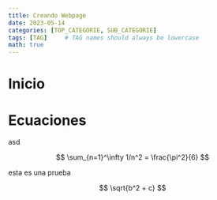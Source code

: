 ```yaml
---
title: Creando Webpage
date: 2023-05-14
categories: [TOP_CATEGORIE, SUB_CATEGORIE]
tags: [TAG]     # TAG names should always be lowercase
math: true
---
```


# Inicio
# Ecuaciones

asd  

$$
    \sum_{n=1}^\infty 1/n^2 = \frac{\pi^2}{6} 
$$
  
  esta es una prueba

 $$
    \sqrt{b^2 + c}
$$